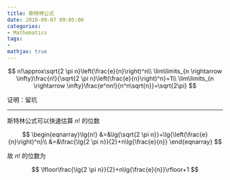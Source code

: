 ```yaml
---
title: 斯特林公式
date: 2018-09-07 09:05:00
categories:
- Mathematics
tags:
- 
mathjax: true
---
```


$$
n!\approx\sqrt{2 \pi n}\left(\frac{e}{n}\right)^n\\
\lim\limits_{n \rightarrow \infty}\frac{n!}{\sqrt{2 \pi n}\left(\frac{e}{n}\right)^n}=1\\
\lim\limits_{n \rightarrow \infty}\frac{e^nn!}{n^n\sqrt{n}}=\sqrt{2\pi}
$$

证明：留坑

---

斯特林公式可以快速估算 $n!$ 的位数


$$
\begin{eqnarray}\lg{n!}
		&=&\lg{\sqrt{2 \pi n}}+\lg{\left(\frac{e}{n}\right)^n}\\
		&=&\frac{\lg{2 \pi n}}{2}+n\lg{\frac{e}{n}}
	\end{eqnarray}
$$


故 $n!$ 的位数为


$$
\lfloor\frac{\lg{2 \pi n}}{2}+n\lg{\frac{e}{n}}\rfloor+1
$$
